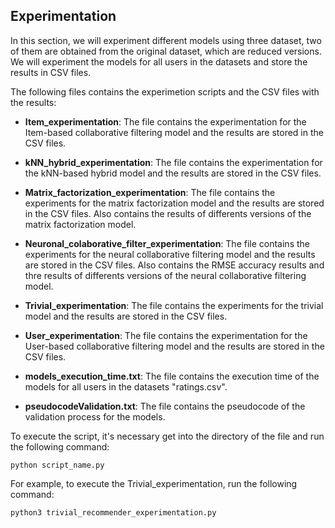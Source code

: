 ## Experimentation

In this section, we will experiment different models using three dataset, two of them are obtained from the original dataset, which are reduced versions. We will experiment the models for all users in the datasets and store the results in CSV files.

The following files contains the experimetion scripts and the CSV files with the results:

- **Item_experimentation**: The file contains the experimentation for the Item-based collaborative filtering model and the results are stored in the CSV files.

- **kNN_hybrid_experimentation**: The file contains the experimentation for the kNN-based hybrid model and the results are stored in the CSV files.

- **Matrix_factorization_experimentation**: The file contains the experiments for the matrix factorization model and the results are stored in the CSV files. Also contains the results of differents versions of the matrix factorization model.

- **Neuronal_colaborative_filter_experimentation**: The file contains the experiments for the neural collaborative filtering model and the results are stored in the CSV files. Also contains the RMSE accuracy results and thre results of differents versions of the neural collaborative filtering model.

- **Trivial_experimentation**: The file contains the experiments for the trivial model and the results are stored in the CSV files.

- **User_experimentation**: The file contains the experimentation for the User-based collaborative filtering model and the results are stored in the CSV files.

- **models_execution_time.txt**: The file contains the execution time of the models for all users in the datasets "ratings.csv".

- **pseudocodeValidation.txt**: The file contains the pseudocode of the validation process for the models.

To execute the script, it's necessary get into the directory of the file and run the following command:

```
python script_name.py
```

For example, to execute the Trivial_experimentation, run the following command:

```
python3 trivial_recommender_experimentation.py
```